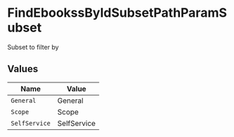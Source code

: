 # FindEbookssByIdSubsetPathParamSubset

Subset to filter by


## Values

| Name          | Value         |
| ------------- | ------------- |
| `General`     | General       |
| `Scope`       | Scope         |
| `SelfService` | SelfService   |